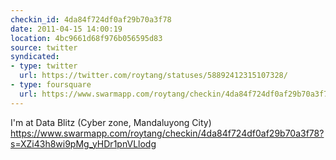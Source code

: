 ```yaml
---
checkin_id: 4da84f724df0af29b70a3f78
date: 2011-04-15 14:00:19
location: 4bc9661d68f976b056595d83
source: twitter
syndicated:
- type: twitter
  url: https://twitter.com/roytang/statuses/58892412315107328/
- type: foursquare
  url: https://www.swarmapp.com/roytang/checkin/4da84f724df0af29b70a3f78?s=XZi43h8wi9pMg_yHDr1pnVLlodg
---
```


I'm at Data Blitz (Cyber zone, Mandaluyong City) https://www.swarmapp.com/roytang/checkin/4da84f724df0af29b70a3f78?s=XZi43h8wi9pMg_yHDr1pnVLlodg